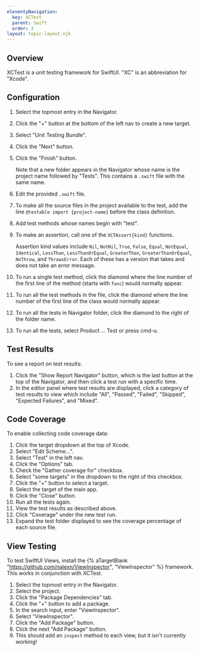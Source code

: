 ```yaml
---
eleventyNavigation:
  key: XCTest
  parent: Swift
  order: 3
layout: topic-layout.njk
---
```


## Overview

XCTest is a unit testing framework for SwiftUI.
"XC" is an abbreviation for "Xcode".

## Configuration

1. Select the topmost entry in the Navigator.
1. Click the "+" button at the bottom of the left nav to create a new target.
1. Select "Unit Testing Bundle".
1. Click the "Next" button.
1. Click the "Finish" button.

   Note that a new folder appears in the Navigator whose name is
   the project name followed by "Tests".
   This contains a `.swift` file with the same name.

1. Edit the provided `.swift` file.
1. To make all the source files in the project available to the test,
   add the line `@testable import {project-name}` before the class definition.
1. Add test methods whose names begin with "test".
1. To make an assertion, call one of the `XCTAssert{kind}` functions.

   Assertion kind values include `Nil`, `NotNil`, `True`, `False`,
   `Equal`, `NotEqual`, `Identical`,
   `LessThan`, `LessThanOrEqual`, `GreaterThan`, `GreaterThanOrEqual`,
   `NoThrow`, and `ThrowsError`.
   Each of these has a version that takes and does not take an error message.

1. To run a single test method, click the diamond where the
   line number of the first line of the method (starts with `func`)
   would normally appear.
1. To run all the test methods in the file, click the diamond where the
   line number of the first line of the class would normally appear.
1. To run all the tests in Navigator folder, click the diamond
   to the right of the folder name.
1. To run all the tests, select Product ... Test or press cmd-u.

## Test Results

To see a report on test results:

1. Click the "Show Report Navigator" button,
   which is the last button at the top of the Navigator,
   and then click a test run with a specific time.
1. In the editor panel where test results are displayed,
   click a category of test results to view
   which include "All", "Passed", "Failed", "Skipped",
   "Expected Failures", and "Mixed".

## Code Coverage

To enable collecting code coverage data:

1. Click the target dropdown at the top of Xcode.
1. Select "Edit Scheme...".
1. Select "Test" in the left nav.
1. Click the "Options" tab.
1. Check the "Gather coverage for" checkbox.
1. Select "some targets" in the dropdown to the right of this checkbox.
1. Click the "+" button to select a target.
1. Select the target of the main app.
1. Click the "Close" button.
1. Run all the tests again.
1. View the test results as described above.
1. Click "Coverage" under the new test run.
1. Expand the test folder displayed to see the coverage percentage
   of each source file.

## View Testing

To test SwiftUI Views, install the {% aTargetBlank
"https://github.com/nalexn/ViewInspector", "ViewInspector" %} framework.
This works in conjunction with XCTest.

1. Select the topmost entry in the Navigator.
1. Select the project.
1. Click the "Package Dependencies" tab.
1. Click the "+" button to add a package.
1. In the search input, enter "ViewInspector".
1. Select "ViewInspector".
1. Click the "Add Package" button.
1. Click the next "Add Package" button.
1. This should add an `inspect` method to each view,
   but it isn't currently working!
